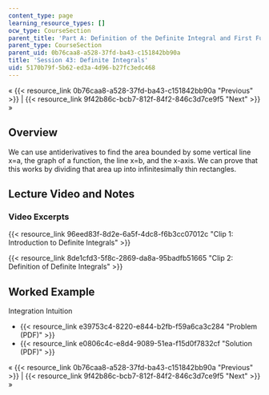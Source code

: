```yaml
---
content_type: page
learning_resource_types: []
ocw_type: CourseSection
parent_title: 'Part A: Definition of the Definite Integral and First Fundamental Theorem'
parent_type: CourseSection
parent_uid: 0b76caa8-a528-37fd-ba43-c151842bb90a
title: 'Session 43: Definite Integrals'
uid: 5170b79f-5b62-ed3a-4d96-b27fc3edc468
---
```


« {{< resource_link 0b76caa8-a528-37fd-ba43-c151842bb90a "Previous" >}} | {{< resource_link 9f42b86c-bcb7-812f-84f2-846c3d7ce9f5 "Next" >}} »

Overview
--------

We can use antiderivatives to find the area bounded by some vertical line x=a, the graph of a function, the line x=b, and the x-axis. We can prove that this works by dividing that area up into infinitesimally thin rectangles.

Lecture Video and Notes
-----------------------

### Video Excerpts

{{< resource_link 96eed83f-8d2e-6a5f-4dc8-f6b3cc07012c "Clip 1: Introduction to Definite Integrals" >}}

{{< resource_link 8de1cfd3-5f8c-2869-da8a-95badfb51665 "Clip 2: Definition of Definite Integrals" >}}

Worked Example
--------------

Integration Intuition

*   {{< resource_link e39753c4-8220-e844-b2fb-f59a6ca3c284 "Problem (PDF)" >}}
*   {{< resource_link e0806c4c-e8d4-9089-51ea-f15d0f7832cf "Solution (PDF)" >}}

« {{< resource_link 0b76caa8-a528-37fd-ba43-c151842bb90a "Previous" >}} | {{< resource_link 9f42b86c-bcb7-812f-84f2-846c3d7ce9f5 "Next" >}} »